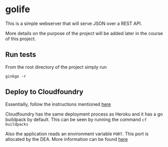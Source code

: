 # golife

This is a simple webserver that will serve JSON over a REST API.

More details on the purpose of the project will be added later in the course of this project.

## Run tests

From the root directory of the project simply run

  `ginkgo -r`

## Deploy to Cloudfoundry

Essentially, follow the instructions mentioned [here](http://mmcgrana.github.io/2012/09/getting-started-with-go-on-heroku)

Cloudfoundry has the same deployment process as Heroku and it has a go buildpack by default. This can be seen by running the command `cf buildpacks`

Also the application reads an environment variable `PORT`. This port is allocated by the DEA. More information can be found [here](http://docs.run.pivotal.io/devguide/deploy-apps/environment-variable.html#PORT)
